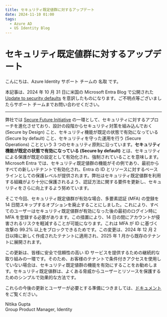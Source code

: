 ```yaml
---
title: セキュリティ既定値群に対するアップデート
date: 2024-11-10 01:00
tags:
  - Azure AD
  - US Identity Blog
---
```


# セキュリティ既定値群に対するアップデート

こんにちは、Azure Identity サポート チームの 名取 です。

本記事は、2024 年 10 月 31 日に米国の Microsoft Entra Blog で公開された [Update to security defaults](https://techcommunity.microsoft.com/blog/identity/update-to-security-defaults/4044868) を意訳したものになります。ご不明点等ございましたらサポート チームまでお問い合わせください。

----

弊社では [Secure Future Initiative](https://www.microsoft.com/en-us/trust-center/security/secure-future-initiative) の一環として、セキュリティに対するアプローチを進化させており、設計の段階からセキュリティ対策を組み込んでおく (Secure by Design) こと、セキュリティ機能が既定の状態で有効になっている (Secure by default) こと、セキュリティを守った運用を行う (Secure Operations) ことという 3 つのセキュリティ原則に沿っています。**セキュリティ機能が既定の状態で有効になっている (Secure by default)** とは、セキュリティによる保護が既定の設定として有効化され、強制されていることを意味します。Microsoft Entra では、セキュリティ既定値群の機能がその例であり、最初からすべての新しいテナントで有効化され、Entra の ID とリソースに対するベースラインとしての保護レベルが提供されます。弊社はセキュリティ既定値群を利用する組織がより十分に保護されるよう、認証方法に関する要件を更新し、セキュリティをさらに向上するよう努めています。 

そこで今回、セキュリティ既定値群が有効な場合、多要素認証 (MFA) の登録を 14 日間スキップするオプションを廃止することにしました。これにより、すべてのユーザーはセキュリティ既定値群が有効になった後の最初のログイン時に MFA を登録する必要があります。この措置により、14 日の間にアカウントが侵害されるリスクを軽減することが可能になります。これは MFA が ID に基づく攻撃の 99.2% 以上をブロックできるためです。この変更は、2024 年 12 月 2 日以降に新しく作成されたテナントに適用され、2025 年 1 月から既存のテナントに展開されます。 

この更新は、皆様に安全で信頼性の高い ID サービスを提供するための継続的な取り組みの一環です。そのため、お客様のテナントで条件付きアクセスを使用していない場合は、セキュリティ既定値群の機能を有効にすることをお勧めします。セキュリティ既定値群は、よくある脅威からユーザーとリソースを保護するためのシンプルで効果的な方法です。 

これらの今後の更新とユーザーが必要とする準備につきましては、[ドキュメント](https://learn.microsoft.com/ja-jp/entra/fundamentals/security-defaults#deployment-considerations) をご覧ください。 

Nitika Gupta  
Group Product Manager, Identity 
